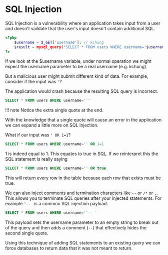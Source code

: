 # SQL Injection

SQL Injection is a vulnerability where an application takes input from a user and doesn't vaildate that the user's input doesn't contain additional SQL.

```php
<?php
    $username = $_GET['username']; // kchung
    $result = mysql_query("SELECT * FROM users WHERE username='$username'");
?>
```

If we look at the $username variable, under normal operation we might expect the username parameter to be a real username (e.g. kchung).

But a malicious user might submit different kind of data. For example, consider if the input was `'`?

The application would crash because the resulting SQL query is incorrect.

```sql
SELECT * FROM users WHERE username='''
```

!!! note
    Notice the extra single quote at the end.

With the knowledge that a single quote will cause an error in the application we can expand a little more on SQL Injection.

What if our input was `' OR 1=1`?

```sql
SELECT * FROM users WHERE username='' OR 1=1
```

1 is indeed equal to 1. This equates to true in SQL. If we reinterpret this the SQL statement is really saying

```sql
SELECT * FROM users WHERE username='' OR true
```

This will return every row in the table because each row that exists must be true.

We can also inject comments and termination characters like `--` or `/*` or `;`. This allows you to terminate SQL queries after your injected statements. For example `'-- ` is a common SQL injection payload.

```sql
SELECT * FROM users WHERE username=''-- '
```

This payload sets the username parameter to an empty string to break out of the query and then adds a comment (`--`) that effectively hides the second single quote.

Using this technique of adding SQL statements to an existing query we can force databases to return data that it was not meant to return.
